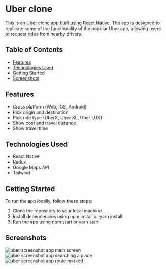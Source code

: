 # Uber clone

This is an Uber clone app built using React Native. The app is designed to replicate some of the functionality of the popular Uber app, allowing users to request rides from nearby drivers.


## Table of Contents
+ [Features](#Features)
+ [Technologies Used](#Technologies-Used)
+ [Getting Started](#Getting-Started)
+ [Screenshots](#Screenshots)


## Features
+ Cross platform (Web, iOS, Android)
+ Pick origin and destination
+ Pick ride type (UberX, Uber XL, Uber LUX)
+ Show cost and travel distance
+ Show travel time

## Technologies Used
+ React Native
+ Redux
+ Google Maps API
+ Tailwind

## Getting Started
To run the app locally, follow these steps:

1. Clone the repository to your local machine
2. Install dependencies using npm install or yarn install
3. Run the app using npm start or yarn start

## Screenshots
![uber screenshot app main screen](https://github.com/NilArj/uber/blob/f619ddc9759a54274af301931d771ba6aeaedc3f/assets/Screenshot_20230319-205643.png)
![uber screenshot app searching a place](https://github.com/NilArj/uber/blob/17038e1b6d476da4d4c17a1e90a416b901792ed2/assets/Screenshot_20230319-230048.png)
![uber screenshot app route marked](https://github.com/NilArj/uber/blob/17038e1b6d476da4d4c17a1e90a416b901792ed2/assets/Screenshot_20230319-230221.png)


